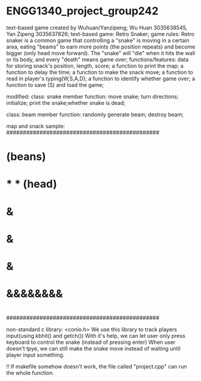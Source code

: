 # ENGG1340_project_group242
text-based game created by Wuhuan/Yanzipeng;
Wu Huan 3035638545, Yan Zipeng 3035637826;
text-based game: Retro Snaker;
game rules: Retro snaker is a common game that controlling a "snake" is moving in a certain area, eating "beams" to earn more points (the position repeats) and become bigger (only head move forward). The "snake" will "die" when it hits the wall or its body, and every "death" means game over;
functions/features:
data for storing snack's position, length, score;
a function to print the map;
a function to delay the time;
a function to make the snack move;
a function to read in player's typing(W,S,A,D);
a function to identify whether game over;
a function to save (S) and load the game;

modified:
class:  snake
member function: move snake; turn directions; initialize; print the snake;whether snake is dead; 

class: beam 
member function: randomly generate beam; destroy beam;




map and snack sample:
##############################################
#              (beans)                       #
#             *          *  (head)           #
#                        &                   #
#                        &                   #
#                        &                   #            
#                        &&&&&&&&            #
#                                            #
#                                            #
#                                            #
##############################################


non-standard c library:  <conio.h>
We use this library to track players input(using kbhit() and getch())
With it's help, we can let user only press keyboard to control the snake (instead of pressing enter)
When user doesn't tpye, we can still make the snake move instead of waiting until player input something.

!! If makefile somehow doesn't work, the file called "project.cpp" can run the whole function.




